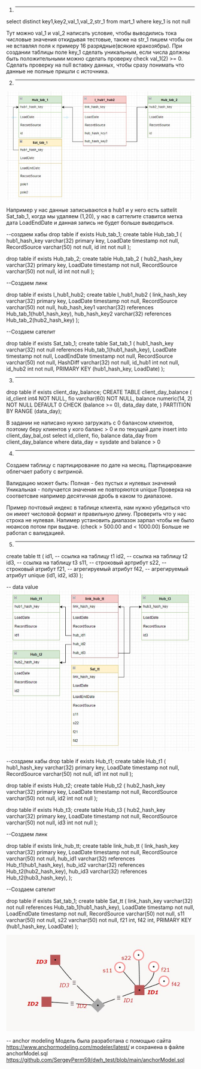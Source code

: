 1) ---------------------------------------------------------
select 
    distinct
    key1,key2,val_1,val_2,str_1
from mart_1
where key_1 is not null
      
Тут можно val_1 и val_2 написать условие, чтобы выводились тока числовые значения откидывая тестовые, также
на str_1 пишем чтобы он не вставлял поля к примеру 16 разрядные(всякие кракозябры).
При создании таблицы поле key_1 сделать уникальным, если числа должны быть положительными можно сделать проверку check val_1(2) >= 0.
Сделать проверку на null вставку данных, чтобы сразу понимать что данные не полные пришли с источника.


2) ---------------------------------------------------------
![Image alt](https://github.com/SergeyPerm59/dwh_test/blob/main/img_1.png)

Например у нас данные записываются в hub1 и у него есть sattelit Sat_tab_1, когда мы удаляем (1,20), у нас в саттелите ставится метка дата LoadEndDate и данная запись не будет больше выводиться.

--создаем хабы
drop table if exists Hub_tab_1;
create table Hub_tab_1 (
	hub1_hash_key varchar(32) primary key,
	LoadDate timestamp not null,
	RecordSource varchar(50) not null,
	id int not null
);

drop table if exists Hub_tab_2;
create table Hub_tab_2 (
	hub2_hash_key varchar(32) primary key,
	LoadDate timestamp not null,
	RecordSource varchar(50) not null,
	id int not null
);

--Создаем линк

drop table if exists l_hub1_hub2;
create table l_hub1_hub2 (
	link_hash_key varchar(32) primary key,
	LoadDate timestamp not null,
	RecordSource varchar(50) not null,
	hub_hash_key1 varchar(32) references Hub_tab_1(hub1_hash_key),
	hub_hash_key2 varchar(32) references Hub_tab_2(hub2_hash_key)
);

--Создаем сателит

drop table if exists Sat_tab_1;
create table Sat_tab_1 (
	hub1_hash_key varchar(32) not null references Hub_tab_1(hub1_hash_key),
	LoadDate timestamp not null,
	LoadEndDate timestamp not null,
	RecordSource varchar(50) not null,
	HashDiff varchar(32) not null,
	id_hub1 int not null,
	id_hub2 int not null,
	PRIMARY KEY (hub1_hash_key, LoadDate)
);

3) ---------------------------------------------------------
 

drop table if exists client_day_balance;
CREATE TABLE client_day_balance (
id_client int4 NOT NULL,
fio varchar(60) NOT NULL,
balance numeric(14, 2) NOT NULL DEFAULT 0 CHECK (balance >= 0),
data_day date,
) PARTITION BY RANGE (data_day);

В задании не написано нужно загружать с 0 балансом клиентов, поэтому беру клиентов у кого баланс > 0 и по текущей дате 
insert into client_day_bal_ost
select
    id_client,
    fio,
    balance
    data_day
from client_day_balance
where data_day = sysdate and balance > 0

4) ---------------------------------------------------------

Создаем таблицу с партицирование по дате на месяц. Партицирование облегчает работу с витриной.

Валидацию может быть: 
Полная - без пустых и нулевых значений
Уникальная - получается значения не повторяются unique
Проверка на соответсвие например десятичная дробь в каком то диапазоне.

Пример почтовый индекс в таблице клиента, нам нужно убедиться что он имеет числовой формат и правильную длину.
Проверить что у нас строка не нулевая.
Напимер установить диапазон зарпал чтобы не было нюансов потом при выдаче. (check > 500.00 and < 1000.00)
Больше не работал с валидацией.

5) ---------------------------------------------------------

create table tt
(
    id1, -- ссылка на таблицу t1
    id2, -- ссылка на таблицу t2
    id3, -- ссылка на таблицу t3
    s11, -- строковый артрибут
    s22, -- строковый атрибут
    f21, -- агрегируемый атрибут
    f42, -- агрегируемый атрибут
    unique (id1, id2, id3)
);

 -- data value
 ![Image alt](https://github.com/SergeyPerm59/dwh_test/blob/main/img_2.jpg)
 
 --создаем хабы
drop table if exists Hub_t1;
create table Hub_t1 (
	hub1_hash_key varchar(32) primary key,
	LoadDate timestamp not null,
	RecordSource varchar(50) not null,
	id1 int not null
);

drop table if exists Hub_t2;
create table Hub_t2 (
	hub2_hash_key varchar(32) primary key,
	LoadDate timestamp not null,
	RecordSource varchar(50) not null,
	id2 int not null
);

drop table if exists Hub_t3;
create table Hub_t3 (
	hub2_hash_key varchar(32) primary key,
	LoadDate timestamp not null,
	RecordSource varchar(50) not null,
	id3 int not null
);

--Создаем линк

drop table if exists link_hub_tt;
create table link_hub_tt (
	link_hash_key varchar(32) primary key,
	LoadDate timestamp not null,
	RecordSource varchar(50) not null,
	hub_id1 varchar(32) references Hub_t1(hub1_hash_key),
	hub_id2 varchar(32) references Hub_t2(hub2_hash_key),
    hub_id3 varchar(32) references Hub_t2(hub3_hash_key),
);

--Создаем сателит

drop table if exists Sat_tab_1;
create table Sat_tt (
	link_hash_key varchar(32) not null references Hub_tab_1(hub1_hash_key),
	LoadDate timestamp not null,
	LoadEndDate timestamp not null,
	RecordSource varchar(50) not null,
	s11 varchar(50) not null,
    s22 varchar(50) not null,
    f21 int,
    f42 int,
	PRIMARY KEY (hub1_hash_key, LoadDate)
);

![Image alt](https://github.com/SergeyPerm59/dwh_test/blob/main/img_3_1.jpg)

-- anchor modeling
Модель была разработана с помощью сайта https://www.anchormodeling.com/modeler/latest/ и сохранена
в файле anchorModel.sql  https://github.com/SergeyPerm59/dwh_test/blob/main/anchorModel.sql
